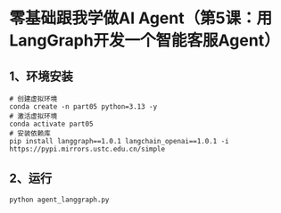# 零基础跟我学做AI Agent（第5课：用LangGraph开发一个智能客服Agent）

## 1、环境安装

```shell
# 创建虚拟环境
conda create -n part05 python=3.13 -y
# 激活虚拟环境
conda activate part05
# 安装依赖库
pip install langgraph==1.0.1 langchain_openai==1.0.1 -i https://pypi.mirrors.ustc.edu.cn/simple
```

## 2、运行

```shell
python agent_langgraph.py
```

